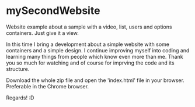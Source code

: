 # mySecondWebsite
Website example about a sample with a video, list, users and options containers. Just give it a view.

In this time I bring a development about a simple website with some containers and a simple design. I continue improving myself into coding and learning many things from people which know even more than me. Thank you so much for watching and of course for imprving the code and its structure.

Download the whole zip file and open the 'index.html' file in your browser. Preferable in the Chrome browser.

Regards! :D
